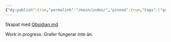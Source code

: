 ```yaml
---
{"dg-publish":true,"permalink":"/main/index/","pinned":true,"tags":["gardenEntry"]}
---
```


Skapat med [Obsidian.md](https://obsidian.md)

Work in progress. Grafer fungerar inte än.